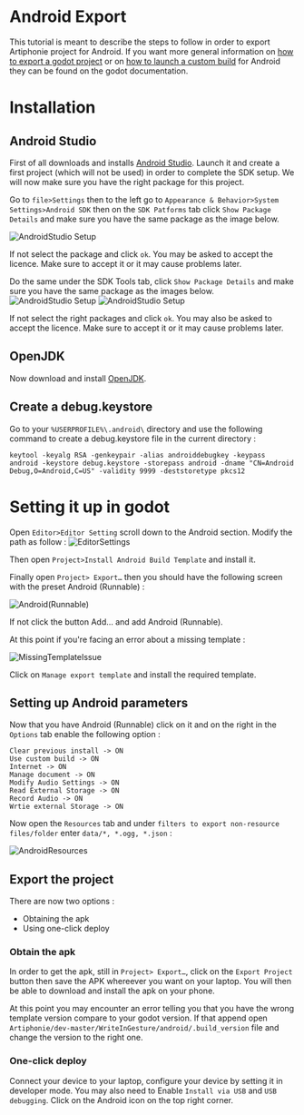 # Android Export

This tutorial is meant to describe the steps to follow in order to export Artiphonie project for Android. If you want more general information on [how to export a godot project](https://docs.godotengine.org/en/stable/getting_started/workflow/export/exporting_for_android.html) or on [how to launch a custom build](https://docs.godotengine.org/fr/stable/getting_started/workflow/export/android_custom_build.html) for Android they can be found on the godot documentation. 

# Installation

## Android Studio

First of all downloads and installs [Android Studio](https://developer.android.com/studio/). Launch it and create a first project (which will not be used) in order to complete the SDK setup.
We will now make sure you have the right package for this project. 

Go to `file>Settings` then to the left go to `Appearance & Behavior>System Settings>Android SDK` then on the `SDK Patforms` tab click `Show Package Details` and make sure you have the same package as the image below. 

![AndroidStudio Setup](Android_Export_Img/AndroidStudio2.jpg)

If not select the package and click `ok`. You may be asked to accept the licence. Make sure to accept it or it may cause problems later. 

Do the same under the SDK Tools tab, click `Show Package Details` and make sure you have the same package as the images below.
![AndroidStudio Setup](Android_Export_Img/AndroidStudio2.jpg)
![AndroidStudio Setup](Android_Export_Img/AndroidStudio3.jpg)

If not select the right packages and click `ok`. You may also be asked to accept the licence. Make sure to accept it or it may cause problems later. 

## OpenJDK 

Now download and install [OpenJDK](https://adoptopenjdk.net/index.html). 

## Create a debug.keystore

Go to your `%USERPROFILE%\.android\` directory and use the following command to create a debug.keystore file in the current directory : 
```
keytool -keyalg RSA -genkeypair -alias androiddebugkey -keypass android -keystore debug.keystore -storepass android -dname "CN=Android Debug,O=Android,C=US" -validity 9999 -deststoretype pkcs12
```

# Setting it up in godot

Open `Editor>Editor Setting` scroll down to the Android section.
Modify the path as follow : 
![EditorSettings](Android_Export_Img/EditorSettings.jpg)

Then open `Project>Install Android Build Template` and install it. 

Finally open `Project> Export…` then you should have the following screen with the preset Android (Runnable) :

![Android(Runnable)](Android_Export_Img/Android(Runnable).jpg)

If not click the button Add… and add Android (Runnable).

At this point if you're facing an error about a missing template :

![MissingTemplateIssue](Android_Export_Img/MissingTemplateIssue.JPG)

Click on `Manage export template` and install the required template.

## Setting up Android parameters

Now that you have Android (Runnable) click on it and on the right in the `Options` tab enable the following option :

```
Clear previous install -> ON
Use custom build -> ON 
Internet -> ON
Manage document -> ON
Modify Audio Settings -> ON
Read External Storage -> ON
Record Audio -> ON
Wrtie external Storage -> ON

```
Now open the `Resources` tab and under `filters to export non-resource files/folder` enter `data/*, *.ogg, *.json` :

![AndroidResources](Android_Export_Img/AndroidRessources.jpg)

## Export the project

There are now two options :

* Obtaining the apk
* Using one-click deploy

### Obtain the apk

In order to get the apk, still in `Project> Export…`, click on the `Export Project` button then save the APK whereever you want on your laptop. You will then be able to download and install the apk on your phone.

At this point you may encounter an error telling you that you have the wrong template version compare to your godot version. If that append open `Artiphonie/dev-master/WriteInGesture/android/.build_version` file and change the version to the right one.

### One-click deploy

Connect your device to your laptop, configure your device by setting it in developer mode. You may also need to Enable `Install via USB` and `USB debugging`.
Click on the Android icon on the top right corner. 




